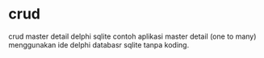 # crud
crud master detail delphi sqlite
contoh aplikasi master detail (one to many) menggunakan ide delphi databasr sqlite tanpa koding.
